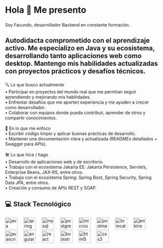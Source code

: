 <h1 align="left">Hola 👋 Me presento</h1>

###

<p align="left">Soy Facundo, desarrollador Backend en constante formación.</p>

###

<h2 align="left">Autodidacta comprometido con el aprendizaje activo. Me especializo en Java y su ecosistema, desarrollando tanto aplicaciones web como desktop. Mantengo mis habilidades actualizadas con proyectos prácticos y desafíos técnicos.</h2>

###

<p align="left">🔍 Lo que busco actualmente<br>• Participar en proyectos del mundo real que me permitan seguir aprendiendo y mejorando mis habilidades.<br>• Enfrentar desafíos que me aporten experiencia y me ayuden a crecer como desarrollador.<br>• Colaborar con equipos donde pueda contribuir, aprender de otros y compartir conocimientos.<br><br>🎯 En lo que me enfoco<br>• Escribir código limpio y aplicar buenas prácticas de desarrollo. <br>• Mantener una documentación clara y actualizada (READMEs detallados + Swagger para APIs).<br><br>🛠️ Lo que hice / hago<br>• Desarrollo de aplicaciones web y de escritorio.<br>• Trabajo con el ecosistema Jakarta EE: Jakarta Persistence, Servlets, Enterprise Beans, JAX-RS, entre otros.<br>• Trabajo con el ecosistema Spring: Spring Boot, Spring Security, Spring Data JPA, entre otros.<br>• Creación y consumo de APIs REST y SOAP.</p>

###

<h2 align="left">💻 Stack Tecnológico</h2>

###

<div align="left">
  <img src="https://cdn.jsdelivr.net/gh/devicons/devicon/icons/java/java-original.svg" height="40" alt="java logo"  />
  <img width="12" />
  <img src="https://cdn.jsdelivr.net/gh/devicons/devicon/icons/spring/spring-original.svg" height="40" alt="spring logo"  />
  <img width="12" />
  <img src="https://cdn.jsdelivr.net/gh/devicons/devicon/icons/mysql/mysql-original.svg" height="40" alt="mysql logo"  />
  <img width="12" />
  <img src="https://cdn.jsdelivr.net/gh/devicons/devicon/icons/postgresql/postgresql-original.svg" height="40" alt="postgresql logo"  />
  <img width="12" />
  <img src="https://cdn.jsdelivr.net/gh/devicons/devicon/icons/microsoftsqlserver/microsoftsqlserver-plain.svg" height="40" alt="microsoftsqlserver logo"  />
  <img width="12" />
  <img src="https://cdn.simpleicons.org/postman/FF6C37" height="40" alt="postman logo"  />
  <img width="12" />
  <img src="https://cdn.simpleicons.org/apachetomcat/F8DC75" height="40" alt="tomcat logo"  />
  <img width="12" />
  <img src="https://skillicons.dev/icons?i=jenkins" height="40" alt="jenkins logo"  />
  <img width="12" />
  <img src="https://cdn.jsdelivr.net/gh/devicons/devicon/icons/javascript/javascript-original.svg" height="40" alt="javascript logo"  />
  <img width="12" />
  <img src="https://cdn.jsdelivr.net/gh/devicons/devicon/icons/angularjs/angularjs-original.svg" height="40" alt="angularjs logo"  />
  <img width="12" />
  <img src="https://cdn.jsdelivr.net/gh/devicons/devicon/icons/react/react-original.svg" height="40" alt="react logo"  />
  <img width="12" />
  <img src="https://cdn.jsdelivr.net/gh/devicons/devicon/icons/bootstrap/bootstrap-original.svg" height="40" alt="bootstrap logo"  />
  <img width="12" />
  <img src="https://cdn.jsdelivr.net/gh/devicons/devicon/icons/html5/html5-original.svg" height="40" alt="html5 logo"  />
  <img width="12" />
  <img src="https://cdn.jsdelivr.net/gh/devicons/devicon/icons/css3/css3-original.svg" height="40" alt="css3 logo"  />
</div>

###
